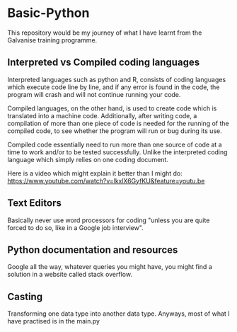 # Basic-Python
This repository would be my journey of what I have learnt from the Galvanise training programme.

## Interpreted vs Compiled coding languages
Interpreted languages such as python and R, consists of coding languages which execute code line by line, and if any error is found in the code, the program will crash and will not continue running your code.

Compiled languages, on the other hand, is used to create code which is translated into a machine code. Additionally, after writing code, a compilation of more than one piece of code is needed for the running of the compiled code, to see whether the program will run or bug during its use. 

Compiled code essentially need to run more than one source of code at a time to work and/or to be tested successfully. Unlike the interpreted coding language which simply relies on one coding document.

Here is a video which might explain it better than I might do:
https://www.youtube.com/watch?v=lkxlX6GyfKU&feature=youtu.be

## Text Editors
Basically never use word processors for coding "unless you are quite forced to do so, like in a Google job interview".

## Python documentation and resources
Google all the way, whatever queries you might have, you might find a solution in a website called stack overflow.

## Casting
Transforming one data type into another data type. Anyways, most of what I have practised is in the main.py
